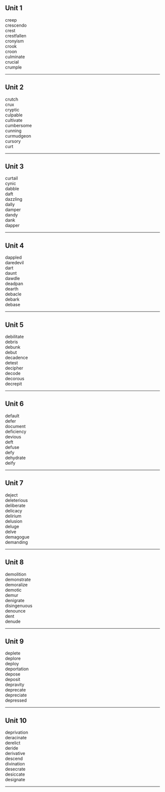 ## Unit 1

creep  
crescendo  
crest  
crestfallen  
cronyism  
crook  
croon  
culminate  
crucial  
crumple  

-----

## Unit 2 

crutch  
crux  
cryptic  
culpable  
cultivate  
cumbersome  
cunning  
curmudgeon  
cursory  
curt  

-----

## Unit 3

curtail  
cynic  
dabble  
daft  
dazzling  
dally  
damper  
dandy  
dank  
dapper  

-----

## Unit 4 

dappled  
daredevil  
dart  
daunt  
dawdle  
deadpan  
dearth  
debacle  
debark  
debase  

----

## Unit 5

debilitate  
debris  
debunk  
debut  
decadence  
detest  
decipher  
decode  
decorous  
decrepit  

-----

## Unit 6

default  
defer  
document  
deficiency  
devious  
deft  
defuse  
defy  
dehydrate  
deify  

-----

## Unit 7

deject  
deleterious  
deliberate  
delicacy  
delirium  
delusion  
deluge  
delve  
demagogue  
demanding  

-----  

## Unit 8 

demolition  
demonstrate  
demoralize  
demotic  
demur  
denigrate  
disingenuous  
denounce  
dent  
denude  

-----

## Unit 9

deplete  
deplore  
deploy  
deportation  
depose  
deposit  
depravity  
deprecate  
depreciate  
depressed  

-----

## Unit 10

deprivation  
deracinate  
derelict  
deride  
derivative  
descend  
divination  
desecrate  
desiccate  
designate  

-----
